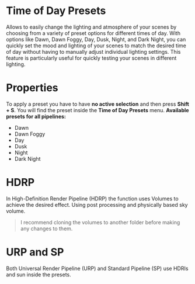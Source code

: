 ﻿# Time of Day Presets

Allows to easily change the lighting and atmosphere of your scenes by choosing from a variety of preset options for different times of day. With options like Dawn, Dawn Foggy, Day, Dusk, Night, and Dark Night, you can quickly set the mood and lighting of your scenes to match the desired time of day without having to manually adjust individual lighting settings. This feature is particularly useful for quickly testing your scenes in different lighting. 
# Properties
To apply a preset you have to have **no active selection** and then press **Shift + S**. You will find the preset inside the **Time of Day Presets** menu. 
**Available presets for all pipelines:**
- Dawn
- Dawn Foggy
- Day
- Dusk
- Night
- Dark Night
# HDRP
In High-Definition Render Pipeline (HDRP)  the function uses Volumes to achieve the desired effect. Using post processing and physically based sky volume.
> I recommend cloning the volumes to another folder before making any changes to them.

# URP and SP
Both Universal Render Pipeline (URP) and Standard Pipeline (SP) use HDRIs and sun inside the presets.
